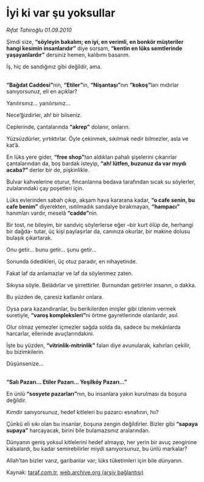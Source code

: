 # İyi ki var şu yoksullar

*Rıfat Tahiroğlu 01.09.2010*

<div class="yazi"><p>Şimdi size, <b>“söyleyin bakalım; en iyi, en verimli, en bonkör müşteriler hangi kesimin insanlarıdır”</b> diye sorsam, <b>“kentin en lüks semtlerinde yaşayanlardır”</b> dersiniz hemen, kalıbımı basarım.</p>
<p>İş, hiç de sandığınız gibi değildir, ama.</p>
<p><b><br/>“Bağdat Caddesi”</b>nin, <b>“Etiler”</b>in, <b>“Nişantaşı”</b>nın <b>“kokoş”</b>ları mıdırlar sanıyorsunuz, eli en açıklar?</p>
<p>Yanılırsınız... yanılırsınız...</p>
<p>Nece’ğizdirler, ah! bir bilseniz.</p>
<p>Ceplerinde, çantalarında <b>“akrep”</b> dolanır, onların.</p>
<p>Yüzsüzdürler, yırtıktırlar. Öyle çekinmek, sıkılmak nedir bilmezler, asla ve kat’â.</p>
<p>En lüks yere gider, <b>“free shop”</b>tan aldıkları pahalı şişelerini çıkarırlar çantalarından da, boş bardak isteyip, <b>“ah! lütfen, buzunuz da var mıydı acaba?” </b>derler bir de, pişkinlikle.</p>
<p>Bulvar kahvelerine oturur, fincanlarına bedava tarafından sıcak su söylerler, zulalarındaki çay poşetleri için.</p>
<p>Lüks evlerinden sabah çıkıp, akşam hava kararana kadar, <b>“o cafe senin, bu cafe benim”</b> diyerekten, ısıtılmadık sandalye bırakmayan, <b>“hampacı”</b> hanımları vardır, meselâ <b>“cadde”</b>nin.</p>
<p>Bir tost, ne bileyim, bir sandviç söylerlerse eğer –bir kurt ölüp de, herhangi bir dağda- tutar, üç kişi paylaşırlar da, canınıza okurlar, bir makine dolusu bulaşık çıkartarak.</p>
<p>Onu getir... bunu getir... şunu getir...</p>
<p>Sonunda ödedikleri, üç otuz paradır, en nihayetinde.</p>
<p>Fakat laf da anlamazlar ve laf da söylenmez zaten.</p>
<p>Sıkıysa söyle. Belâdırlar ve şirrettirler. Burnundan getirirler insanın, o dakka.</p>
<p>Bu yüzden de, çaresiz katlanılır onlara.</p>
<p>Oysa para kazandıranlar, bu berikilerden imişler gibi izlenim vermek suretiyle, <b>“varoş kompleksleri”</b>ni örtme gayretlerinde olanlardır, asıl.</p>
<p>Olur olmaz yemezler içmezler sağda solda da, sadece bu mekânlarda harcarlar, ellerinde avuçlarındakini.</p>
<p>İşte bu yüzden, <b>“vitrinlik-mitrinlik”</b> falan diye avunularak, kahırları çekilir, bu bizimkilerin.</p>
<p>Düşünsenize...</p>
<p><b><br/>“Salı Pazarı... Etiler Pazarı... Yeşilköy Pazarı...”</b></p>
<p>En ünlü <b>“sosyete pazarları”</b>nın, bu insanlara yakın kurulması da boşuna değildir.</p>
<p>Kimdir sanıyorsunuz, hedef kitleleri bu pazarcı esnafının, hıı?</p>
<p>Çünkü eli sıkı olan bu insanlar, boşuna zengin değildirler. Bizler gibi <b>“sapaya supaya”</b> harcayacak, birini bile bulamazsınız aralarından.</p>
<p>Dünyanın geniş yoksul kitlelerini hedef almayıp, her yerin bir avuç zenginine kalsalardı, bu kadar semirebilirler miydi sanıyorsunuz, bu ünlü markalar?</p>
<p>Allah’tan bizler varız, garibanlar var; lüks tüketimleri için bile dünyanın.</p></div>

Kaynak: [taraf.com.tr](http://www.taraf.com.tr:80/rifat-tahiroglu/makale-iyi-ki-var-su-yoksullar.htm), [web.archive.org (arşiv bağlantısı)](http://web.archive.org/web/20100903121956/http://www.taraf.com.tr:80/rifat-tahiroglu/makale-iyi-ki-var-su-yoksullar.htm)
